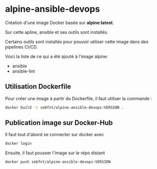 # alpine-ansible-devops

Création d'une image Docker basée sur **alpine:latest**.

Sur cette apline, ansible et ses outils sont installés.

Certains outils sont installés pour pouvoir utiliser cette image dans des pipelines CI/CD.

Voici la liste de ce qui a été ajouté à l'image alpine:
* ansible
* ansible-lint


## Utilisation Dockerfile

Pour créer une image à partir du Dockerfile, il faut utiliser la commande :

```bash
docker build -t sebfnt/alpine-ansible-devops:VERSION .
```

## Publication image sur Docker-Hub

Il faut tout d'abord se connecter sur docker avec 

```bash
docker login
```
Ensuite, il faut pousser l'image sur le répo distant

```bash
docker push sebfnt/alpine-ansible-devops:VERSION
```
